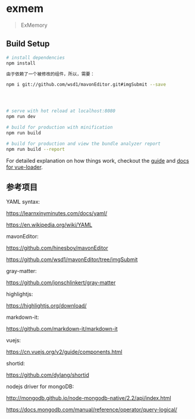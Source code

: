 # exmem

> ExMemory

## Build Setup

``` bash
# install dependencies
npm install

由于依赖了一个被修改的组件，所以，需要：

npm i git://github.com/wsd1/mavonEditor.git#imgSubmit --save




# serve with hot reload at localhost:8080
npm run dev

# build for production with minification
npm run build

# build for production and view the bundle analyzer report
npm run build --report
```

For detailed explanation on how things work, checkout the [guide](http://vuejs-templates.github.io/webpack/) and [docs for vue-loader](http://vuejs.github.io/vue-loader).




## 参考项目

YAML syntax:

https://learnxinyminutes.com/docs/yaml/

https://en.wikipedia.org/wiki/YAML


mavonEditor:

https://github.com/hinesboy/mavonEditor

https://github.com/wsd1/mavonEditor/tree/imgSubmit


gray-matter:

https://github.com/jonschlinkert/gray-matter


highlightjs:

https://highlightjs.org/download/

markdown-it:

https://github.com/markdown-it/markdown-it

vuejs:

https://cn.vuejs.org/v2/guide/components.html

shortid:

https://github.com/dylang/shortid


nodejs driver for mongoDB:

http://mongodb.github.io/node-mongodb-native/2.2/api/index.html

https://docs.mongodb.com/manual/reference/operator/query-logical/



